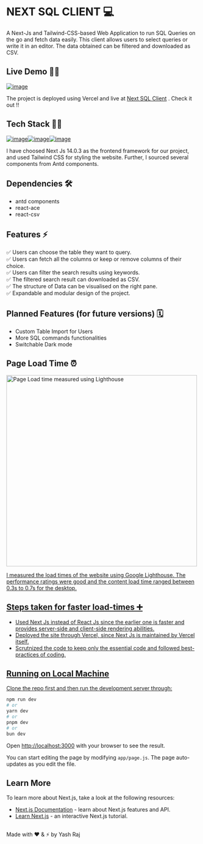 # NEXT SQL CLIENT 💻

A Next-Js and Tailwind-CSS-based Web Application to run SQL Queries on the go and fetch data easily. This client allows users to select queries or write it in an editor. The data obtained can be filtered and downloaded as CSV.

## Live Demo 👨‍💻

[![image](https://img.shields.io/badge/GitHub-100000?style=for-the-badge&logo=github&logoColor=white)](https://github.com/Yash-Raj-50/next-sql-client)

The project is deployed using Vercel and live at [Next SQL Client](https://next-sql-client.vercel.app/) . Check it out !!

## Tech Stack 👩‍🔧

[![image](https://img.shields.io/badge/next%20js-000000?style=for-the-badge&logo=nextdotjs&logoColor=white)](https://nextjs.org/)[![image]( 	https://img.shields.io/badge/Tailwind_CSS-38B2AC?style=for-the-badge&logo=tailwind-css&logoColor=white)](https://tailwindcss.com/)[![image](https://img.shields.io/badge/Ant%20Design-1890FF?style=for-the-badge&logo=antdesign&logoColor=white)](https://ant.design/)

I have choosed Next Js 14.0.3 as the frontend framework for our project, and used Tailwind CSS for styling the website. Further, I sourced several components from Antd components.

## Dependencies 🛠️

- antd components
- react-ace
- react-csv

## Features ⚡️

✅ Users can choose the table they want to query.  
✅ Users can fetch all the columns or keep or remove columns of their choice.  
✅ Users can filter the search results using keywords.  
✅ The filtered search result can downloaded as CSV.  
✅ The structure of Data can be visualised on the right pane.  
✅ Expandable and modular design of the project.  

## Planned Features (for future versions) 🗓️

- Custom Table Import for Users
- More SQL commands functionalities
- Switchable Dark mode

## Page Load Time ⏰

<a href="https://drive.google.com/uc?export=view&id=1TOYmmKoh7TmYJlq80k7ISx1iQPL-VXZh"><img src="https://drive.google.com/uc?export=view&id=1TOYmmKoh7TmYJlq80k7ISx1iQPL-VXZh" style="width: 500px; max-width: 100%; height: auto" title="Page Load time measured using Lighthouse" />

I measured the load times of the website using Google Lighthouse. The performance ratings were good and the content load time ranged between 0.3s to 0.7s for the desktop.

## Steps taken for faster load-times ➕

- Used Next Js instead of React Js since the earlier one is faster and provides server-side and client-side rendering abilities.
- Deployed the site through Vercel, since Next Js is maintained by Vercel itself.
- Scrutnized the code to keep only the essential code and followed best-practices of coding.

## Running on Local Machine

Clone the repo first and then run the development server through:

```bash
npm run dev
# or
yarn dev
# or
pnpm dev
# or
bun dev
```

Open [http://localhost:3000](http://localhost:3000) with your browser to see the result.

You can start editing the page by modifying `app/page.js`. The page auto-updates as you edit the file.

## Learn More

To learn more about Next.js, take a look at the following resources:

- [Next.js Documentation](https://nextjs.org/docs) - learn about Next.js features and API.
- [Learn Next.js](https://nextjs.org/learn) - an interactive Next.js tutorial.

##

Made with ❤️ & ⚡ by Yash Raj
